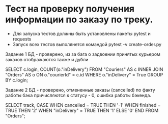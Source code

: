 # Тест на проверку получения информации по заказу по треку.
- Для запуска тестов должны быть установлены пакеты pytest и requests
- Запуск всех тестов выполянется командой pytest -v create-order.py

Задание 1 БД - проверено, из за бага о задвоении принятых курьером заказов отображаются также и дубли

SELECT c.login,
COUNT(o."inDelivery")
FROM "Couriers" AS c
INNER JOIN "Orders" AS o ON o."courierId" = c.id
WHERE o."inDelivery" = True
GROUP BY c.login;

Задание 2 БД - проверено, отмененные заказы (cancelled) по факту работы бэка причисляются к статусу - 0, ошибка работы бэкенда.

SELECT track,
CASE
WHEN cancelled = TRUE THEN '-1'
WHEN finished = TRUE THEN '2'
WHEN "inDelivery" = TRUE THEN '1'
ELSE '0'
END
FROM "Orders";
